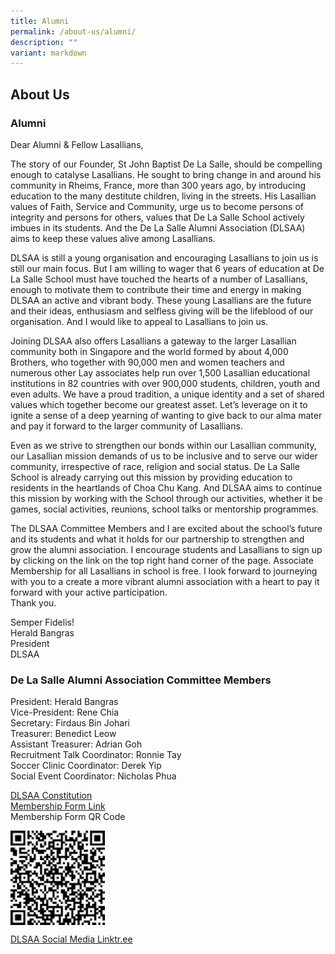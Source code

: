 ```yaml
---
title: Alumni
permalink: /about-us/alumni/
description: ""
variant: markdown
---
```

## About&nbsp;Us

### Alumni

Dear Alumni &amp; Fellow Lasallians,

The story of our Founder, St John Baptist De La Salle, should be compelling enough to catalyse Lasallians. He sought to bring change in and around his community in Rheims, France, more than 300 years ago, by introducing education to the many destitute children, living in the streets. His Lasallian values of Faith, Service and Community, urge us to become persons of integrity and persons for others, values that De La Salle School actively imbues in its students. And the De La Salle Alumni Association (DLSAA) aims to keep these values alive among Lasallians.

DLSAA is still a young organisation and encouraging Lasallians to join us is still our main focus. But I am willing to wager that 6 years of education at De La Salle School must have touched the hearts of a number of Lasallians, enough to motivate them to contribute their time and energy in making DLSAA an active and vibrant body. These young Lasallians are the future and their ideas, enthusiasm and selfless giving will be the lifeblood of our organisation. And I would like to appeal to Lasallians to join us.

Joining DLSAA also offers Lasallians a gateway to the larger Lasallian community both in Singapore and the world formed by about 4,000 Brothers, who together with 90,000 men and women teachers and numerous other Lay associates help run over 1,500 Lasallian educational institutions in 82 countries with over 900,000 students, children, youth and even adults. We have a proud tradition, a unique identity and a set of shared values which together become our greatest asset. Let’s leverage on it to ignite a sense of a deep yearning of wanting to give back to our alma mater and pay it forward to the larger community of Lasallians.

Even as we strive to strengthen our bonds within our Lasallian community, our Lasallian mission demands of us to be inclusive and to serve our wider community, irrespective of race, religion and social status. De La Salle School is already carrying out this mission by providing education to residents in the heartlands of Choa Chu Kang. And DLSAA aims to continue this mission by working with the School through our activities, whether it be games, social activities, reunions, school talks or mentorship programmes. 

The DLSAA Committee Members and I are excited about the school’s future and its students and what it holds for our partnership to strengthen and grow the alumni association. I encourage students and Lasallians to sign up by clicking on the link on the top right hand corner of the page. Associate Membership for all Lasallians in school is free. I look forward to journeying with you to a create a more vibrant alumni association with a heart to pay it forward with your active participation. <br>
Thank you.

Semper Fidelis!<br>
Herald Bangras<br>
President<br>
DLSAA


### De La Salle Alumni Association Committee Members

President: Herald Bangras<br>
Vice-President: Rene Chia<br>
Secretary: Firdaus Bin Johari<br>
Treasurer: Benedict Leow<br>
Assistant Treasurer: Adrian Goh<br>
Recruitment Talk Coordinator: Ronnie Tay<br>
Soccer Clinic Coordinator: Derek Yip<br>
Social Event Coordinator: Nicholas Phua

[DLSAA Constitution ](/files/2025/CONSTITUTION_OF_THE_DLSA_v8A.pdf)<br>
[Membership Form Link](https://forms.office.com/r/2MpzL551tu)<br>
Membership Form QR Code <br>

<img src="/images/QR- Alumini registration.png" style="width:30%" align="left"><br clear="left">

[DLSAA Social Media Linktr.ee ](https://linktr.ee/dlsaa)